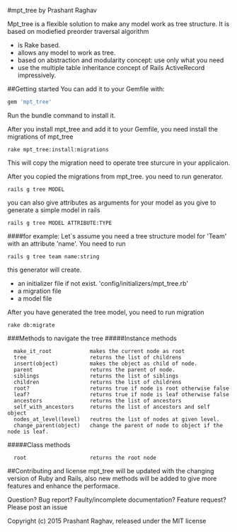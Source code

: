 #mpt_tree
by Prashant Raghav

Mpt_tree is a flexible solution to make any model work as tree structure. It is based on modiefied preorder traversal algorithm

* is Rake based.
* allows any model to work as tree.
* based on abstraction and modularity concept: use only what you need
* use the multiple table inheritance concept of Rails ActiveRecord impressively.


##Getting started
You can add it to your Gemfile with:
```ruby
gem 'mpt_tree'
```
Run the bundle command to install it.

After you install mpt_tree and add it to your Gemfile, you need install the migrations of mpt_tree
```console
rake mpt_tree:install:migrations
```
This will copy the migration need to operate tree sturcure in your applicaion. 

After you copied the migrations from mpt_tree. you need to run generator.
```console
rails g tree MODEL
```
you can also give attributes as arguments for your model as you give to generate a simple model in rails
```console
rails g tree MODEL ATTRIBUTE:TYPE
```
####for example: 
Let`s assume you need a tree structure model for 'Team' with an attribute 'name'. You need to run
```console
rails g tree team name:string
```

this generator will create.
- an initializer file if not exist. 'config/initializers/mpt_tree.rb'
- a migration file 
- a model file

After you have generated the tree model, you need to run migration
```console
rake db:migrate
```

###Methods to navigate the tree
#####Instance methods
```console
  make_it_root            makes the current node as root
  tree                    returns the list of childrens
  insert(object)          makes the object as child of node.
  parent                  returns the parent of node.
  siblings                returns the list of siblings
  children                returns the list of childrens
  root?                   returns true if node is root otherwise false
  leaf?                   returns true if node is leaf otherwise false
  ancestors               returns the list of ancestors
  self_with_ancestors     returns the list of ancestors and self object 
  nodes_at_level(level)   reutrns the list of nodes at given level.
  change_parent(object)   change the parent of node to object if the node is leaf.     
```
#####Class methods
```console
  root                    returns the root node
```

##Contributing and license
mpt_tree will be updated with the changing version of Ruby and Rails, also new methods will be added to give more features and enhance the performace.

Question? Bug report? Faulty/incomplete documentation? Feature request? Please post an issue

Copyright (c) 2015 Prashant Raghav, released under the MIT license
